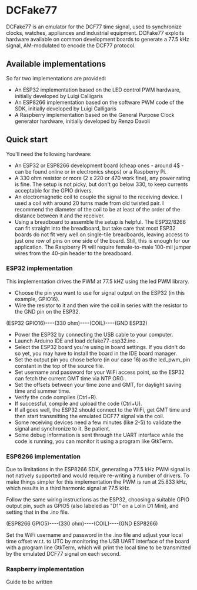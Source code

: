 # DCFake77
DCFake77 is an emulator for the DCF77 time signal, used to synchronize clocks, watches, appliances and industrial equipment. DCFake77 exploits hardware available on common development boards to generate a 77.5 kHz signal, AM-modulated to encode the DCF77 protocol. 

## Available implementations
So far two implementations are provided:
- An ESP32 implementation based on the LED control PWM hardware, initially developed by Luigi Calligaris
- An ESP8266 implementation based on the software PWM code of the SDK, initially developed by Luigi Calligaris
- A Raspberry implementation based on the General Purpose Clock generator hardware, initially developed by Renzo Davoli

## Quick start
You'll need the following hardware:
- An ESP32 or ESP8266 development board (cheap ones - around 4$ - can be found online or in electronics shops) or a Raspberry Pi.
- A 330 ohm resistor or more (2 x 220 or 470 work fine), any power rating is fine. The setup is not picky, but don't go below 330, to keep currents acceptable for the GPIO drivers.
- An electromagnetic coil to couple the signal to the receiving device. I used a coil with around 20 turns made from old twisted pair. I recommend the diameter of the coil to be at least of the order of the distance between it and the receiver.
- Using a breadboard to assemble the setup is helpful. The ESP32/8266 can fit straight into the breadboard, but take care that most ESP32 boards do not fit very well on single-tile breadboards, leaving access to just one row of pins on one side of the board. Still, this is enough for our application. The Raspberry Pi will require female-to-male 100-mil jumper wires from the 40-pin header to the breadboard.

### ESP32 implementation
This implementation drives the PWM at 77.5 kHZ using the led PWM library.

- Choose the pin you want to use for signal output on the ESP32 (in this example, GPIO16).
- Wire the resistor to it and then wire the coil in series with the resistor to the GND pin on the ESP32.

(ESP32 GPIO16)----(330 ohm)----(COIL)----(GND ESP32)

- Power the ESP32 by connecting the USB cable to your computer.
- Launch Arduino IDE and load dcfake77-esp32.ino .
- Select the ESP32 board you're using in board settings. If you didn't do so yet, you may have to install the board in the IDE board manager.
- Set the output pin you chose before (in our case 16) as the led_pwm_pin constant in the top of the source file.
- Set username and password for your WiFi access point, so the ESP32 can fetch the current GMT time via NTP.ORG .
- Set the offsets between your time zone and GMT, for daylight saving time and summer time.
- Verify the code compiles (Ctrl+R).
- If successful, compile and upload the code (Ctrl+U).
- If all goes well, the ESP32 should connect to the WiFi, get GMT time and then start transmitting the emulated DCF77 signal via the coil.
- Some receiving devices need a few minutes (like 2-5) to validate the signal and synchronize to it. Be patient.
- Some debug information is sent through the UART interface while the code is running, you can monitor it using a program like GtkTerm.

### ESP8266 implementation
Due to limitations in the ESP8266 SDK, generating a 77.5 kHz PWM signal is not natively supported and would require re-writing a number of drivers. To make things simpler for this implementation the PWM is run at 25.833 kHz, which results in a third harmonic signal at 77.5 kHz.

Follow the same wiring instructions as the ESP32, choosing a suitable GPIO output pin, such as GPIO5 (also labeled as "D1" on a Lolin D1 Mini), and setting that in the .ino file.

(ESP8266 GPIO5)----(330 ohm)----(COIL)----(GND ESP8266)

Set the WiFi username and password in the .ino file and adjust your local time offset w.r.t. to UTC by monitoring the USB UART interface of the board with a program line GtkTerm, which will print the local time to be transmitted by the emulated DCF77 signal on each second.

### Raspberry implementation
Guide to be written
